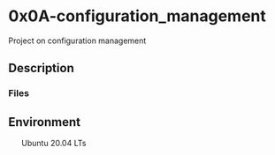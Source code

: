 <h1>0x0A-configuration_management</h1>

Project on configuration management

<h2>Description</h2>

<h3>Files</h3>
<ul></ul>


<h2>Environment</h2>

<ul>Ubuntu 20.04 LTs</ul>
